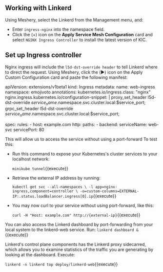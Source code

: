 
## Working with Linkerd

Using Meshery, select the Linkerd from the Management menu, and:

   -  Enter `ingress-nginx` into the namespace field.
   -  Click the (+) icon on the **Apply Service Mesh Configuration** card and select `NGINX Ingress Controller` to install the latest version of KIC.

## Set up Ingress controller

Nginx ingress will include the `l5d-dst-override header` to tell Linkerd where to direct the request. Using Meshery, click the (▶️) icon on the Apply Custom Configuration card and paste the following manifest:

  apiVersion: extensions/v1beta1
kind: Ingress
metadata:
  name: web-ingress
  namespace: emojivoto
  annotations:
    kubernetes.io/ingress.class: "nginx"
    nginx.ingress.kubernetes.io/configuration-snippet: |
      proxy_set_header l5d-dst-override $service_name.$namespace.svc.cluster.local:$service_port;
      grpc_set_header l5d-dst-override $service_name.$namespace.svc.cluster.local:$service_port;

spec:
  rules:
    - host: example.com
      http:
        paths:
          - backend:
              serviceName: web-svc
              servicePort: 80
              
This will allow us to access the service without using a port-forward To test this:

   - Run this command to expose your Kubernetes's cluster services to your localhost network:

      `minikube tunnel`{{execute}}

   - Retrieve the external IP address by running:

       `kubectl get svc --all-namespaces \
          -l app=nginx-ingress,component=controller \
            -o=custom-columns=EXTERNAL-IP:.status.loadBalancer.ingress[0].ip`{{execute}}

   - You may now curl to your service without using port-forward, like this:

      `curl -H "Host: example.com" http://{external-ip}`{{execute}}

You can also access the Linkerd dashboard by port-forwarding from your local system to the linkerd-web service. Run:
`linkerd dashboard &`{{execute}}

Linkerd's control plane components has the Linkerd proxy sidecarred, which allows you to examine statistics of the traffic you are generating by looking at the dashboard. Execute:

`linkerd -n linkerd top deploy/linkerd-web`{{execute}}